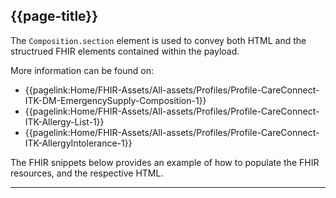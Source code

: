 ## {{page-title}}

The `Composition.section` element is used to convey both HTML and the structrued FHIR elements contained within the payload.

More information can be found on:

- {{pagelink:Home/FHIR-Assets/All-assets/Profiles/Profile-CareConnect-ITK-DM-EmergencySupply-Composition-1}}
- {{pagelink:Home/FHIR-Assets/All-assets/Profiles/Profile-CareConnect-ITK-Allergy-List-1}}
- {{pagelink:Home/FHIR-Assets/All-assets/Profiles/Profile-CareConnect-ITK-AllergyIntolerance-1}}

The FHIR snippets below provides an example of how to populate the FHIR resources, and the respective HTML. 

---